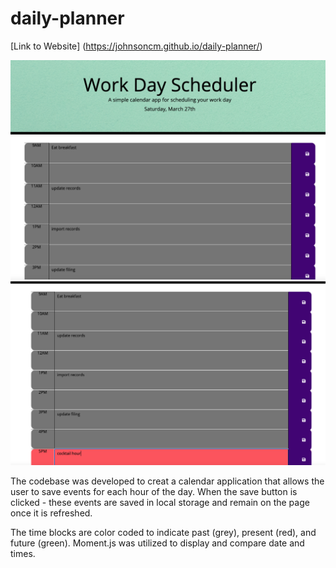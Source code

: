 # **daily-planner**

[Link to Website] (https://johnsoncm.github.io/daily-planner/)

**![Screenshot of Website](./Assets/Calendar_App_1.png)**
**![Screenshot of Website](./Assets/Calendar_App_2.png)**



The codebase was developed to creat a calendar application that allows the user to save events for each hour of the day. When the save button is clicked - these events are saved in local storage and remain on the page once it is refreshed. 

The time blocks are color coded to indicate past (grey), present (red), and future (green). Moment.js was utilized to display and compare date and times.